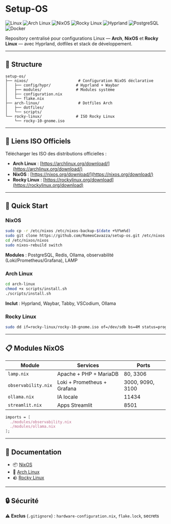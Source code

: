 # Setup-OS

![Linux](https://img.shields.io/badge/Linux-FCC624?logo=linux&logoColor=black)
![Arch Linux](https://img.shields.io/badge/Arch%20Linux-1793D1?logo=archlinux&logoColor=white)
![NixOS](https://img.shields.io/badge/NixOS-5277C3?logo=nixos&logoColor=white)
![Rocky Linux](https://img.shields.io/badge/Rocky%20Linux-10B981?logo=rockylinux&logoColor=white)
![Hyprland](https://img.shields.io/badge/Hyprland-44586a?logo=hyprland&logoColor=white)
![PostgreSQL](https://img.shields.io/badge/PostgreSQL-4169E1?logo=postgresql&logoColor=white)
![Docker](https://img.shields.io/badge/Docker-2496ED?logo=docker&logoColor=white)

Repository centralisé pour configurations Linux — **Arch**, **NixOS** et **Rocky Linux** — avec Hyprland, dotfiles et stack de développement.

---

## 📁 Structure

```
setup-os/
├── nixos/                      # Configuration NixOS déclarative
│   ├── config/hypr/           # Hyprland + Waybar
│   ├── modules/               # Modules système
│   ├── configuration.nix
│   └── flake.nix
├── arch-linux/                 # Dotfiles Arch
│   ├── dotfiles/
│   └── scripts/
└── rocky-linux/               # ISO Rocky Linux
    └── rocky-10-gnome.iso
```

---

## 🔗 Liens ISO Officiels

Télécharger les ISO des distributions officielles :

- **Arch Linux** : [https://archlinux.org/download/](https://archlinux.org/download/)
- **NixOS** : [https://nixos.org/download/](https://nixos.org/download/)
- **Rocky Linux** : [https://rockylinux.org/download](https://rockylinux.org/download)

---

## 🚀 Quick Start

### NixOS

```bash
sudo cp -r /etc/nixos /etc/nixos-backup-$(date +%Y%m%d)
sudo git clone https://github.com/RomeoCavazza/setup-os.git /etc/nixos
cd /etc/nixos/nixos
sudo nixos-rebuild switch
```

**Modules** : PostgreSQL, Redis, Ollama, observabilité (Loki/Prometheus/Grafana), LAMP

### Arch Linux

```bash
cd arch-linux
chmod +x scripts/install.sh
./scripts/install.sh
```

**Inclut** : Hyprland, Waybar, Tabby, VSCodium, Ollama

### Rocky Linux

```bash
sudo dd if=rocky-linux/rocky-10-gnome.iso of=/dev/sdb bs=4M status=progress
```

---

## 📋 Modules NixOS

| Module | Services | Ports |
|--------|----------|-------|
| `lamp.nix` | Apache + PHP + MariaDB | 80, 3306 |
| `observability.nix` | Loki + Prometheus + Grafana | 3000, 9090, 3100 |
| `ollama.nix` | IA locale | 11434 |
| `streamlit.nix` | Apps Streamlit | 8501 |

```nix
imports = [
  ./modules/observability.nix
  ./modules/ollama.nix
];
```

---

## 📖 Documentation

- 📦 [NixOS](nixos/README.md)
- 🐧 [Arch Linux](arch-linux/README.md)
- 🪨 [Rocky Linux](rocky-linux/README.md)

---

## 🔒 Sécurité

⚠️ **Exclus** (`.gitignore`) : `hardware-configuration.nix`, `flake.lock`, secrets
